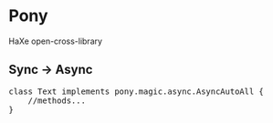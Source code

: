 <h1>Pony</h1>
HaXe open-cross-library

<h2>Sync → Async</h2>

<pre>
class Text implements pony.magic.async.AsyncAutoAll {
	//methods...
}
</pre>